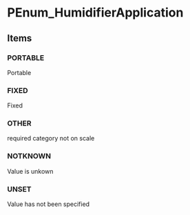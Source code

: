 # PEnum_HumidifierApplication
<!-- end of short definition -->

## Items

### PORTABLE
Portable

### FIXED
Fixed

### OTHER
required category not on scale

### NOTKNOWN
Value is unkown

### UNSET
Value has not been specified
